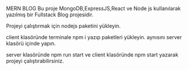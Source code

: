 MERN BLOG 
Bu proje MongoDB,ExpressJS,React ve Node js kullanılarak yazılmış bir Fullstack Blog projesidir.


Projeyi çalıştırmak için nodejs paketini yükleyin.





client klasöründe terminale npm i yazıp paketleri yükleyin.
aynısını server klasörü içinde yapın.

server klasöründe npm run start ve client klasöründe npm start yazarak projeyi çalıştırabilirsiniz.